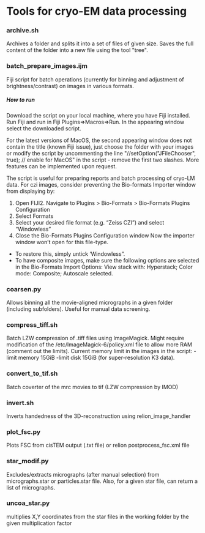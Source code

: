 # Tools for cryo-EM data processing

### archive.sh
Archives a folder and splits it into a set of files of given size. Saves the full content of the folder into a new file using the tool "tree".

### batch_prepare_images.ijm
Fiji script for batch operations (currently for binning and adjustment of brightness/contrast) on images in various formats. 

##### How to run
Download the script on your local machine, where you have Fiji installed. Run Fiji and run in Fiji Plugins=>Macros=>Run. In the appearing window select the downloaded script.

For the latest versions of MacOS, the second appearing window does not contain the title (known Fiji issue), just choose the folder with your images or modify the script by uncommenting the line "//setOption("JFileChooser", true); // enable for MacOS" in the script - remove the first two slashes. More features can be implemented upon request.

The script is useful for preparing reports and batch processing of cryo-LM data. For czi images, consider preventing the Bio-formats Importer window from displaying by:
1. Open FIJI2. Navigate to Plugins > Bio-Formats > Bio-Formats Plugins Configuration
3. Select Formats
4. Select your desired file format (e.g. “Zeiss CZI”) and select “Windowless”
5. Close the Bio-Formats Plugins Configuration window Now the importer window won’t open for this file-type. 
- To restore this, simply untick ‘Windowless”. 
- To have composite images, make sure the following options are selected in the Bio-Formats Import Options: View stack with: Hyperstack; Color mode: Composite; Autoscale selected.
  
### coarsen.py
Allows binning all the movie-aligned micrographs in a given folder (including subfolders). Useful for manual data screening.

### compress_tiff.sh
Batch LZW compression of .tiff files using ImageMagick. Might require modification of the /etc/ImageMagick-6/policy.xml file to allow more RAM (comment out the limits). Current memory limit in the images in the script: -limit memory 15GiB -limit disk 15GiB (for super-resolution K3 data).

### convert_to_tif.sh  
Batch coverter of the mrc movies to tif (LZW compression by IMOD)

### invert.sh
Inverts handedness of the 3D-reconstruction using relion_image_handler

### plot_fsc.py
Plots FSC from cisTEM output (.txt file) or relion postprocess_fsc.xml file 

### star_modif.py
Excludes/extracts micrographs (after manual selection) from micrographs.star or particles.star file. Also, for a given star file, can return a list of micrographs.

### uncoa_star.py
multiplies X,Y coordinates from the star files in the working folder by the given multiplication factor
